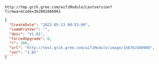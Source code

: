 `http://tmp.grih.gree.com/wifiModule/Lastversion?firmwareCode=362001066061`

```json
{
  "CreateDate": "2022-05-13 08:53:00",
  "commProtVer": "",
  "desc": "V1.01",
  "forcedUpgrade": 0,
  "r": 200,
  "url": "http://test.grih.gree.com/wifiModule/image/15876/680900",
  "ver": "1.01"
}```